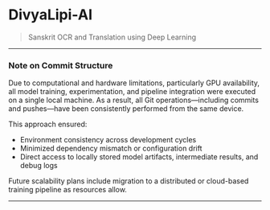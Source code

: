 # DivyaLipi-AI

> Sanskrit OCR and Translation using Deep Learning

---

### Note on Commit Structure

Due to computational and hardware limitations, particularly GPU availability, all model training, experimentation, and pipeline integration were executed on a single local machine. As a result, all Git operations—including commits and pushes—have been consistently performed from the same device.

This approach ensured:
- Environment consistency across development cycles
- Minimized dependency mismatch or configuration drift
- Direct access to locally stored model artifacts, intermediate results, and debug logs

Future scalability plans include migration to a distributed or cloud-based training pipeline as resources allow.

---
